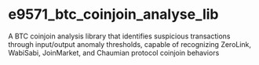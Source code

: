 # e9571_btc_coinjoin_analyse_lib
A BTC coinjoin analysis library that identifies suspicious transactions through input/output anomaly thresholds, capable of recognizing ZeroLink, WabiSabi, JoinMarket, and Chaumian protocol coinjoin behaviors
